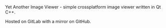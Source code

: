 Yet Another Image Viewer - simple crossplatform image viewer written in Qt C++.

Hosted on GitLab with a mirror on GitHub.

